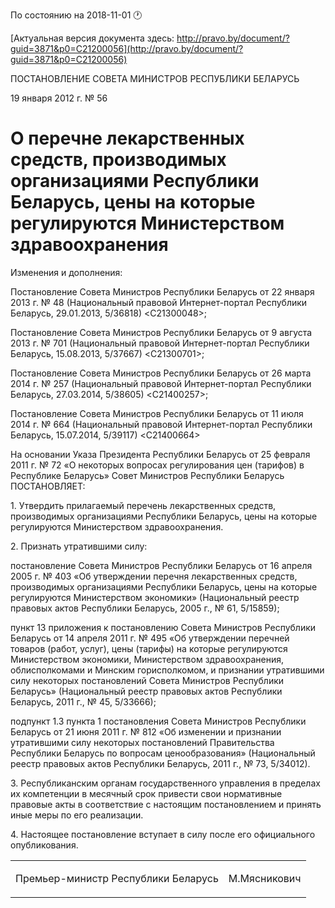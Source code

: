 По состоянию на 2018-11-01 &#x1F550;

[Актуальная версия документа здесь: http://pravo.by/document/?guid=3871&p0=C21200056](http://pravo.by/document/?guid=3871&p0=C21200056)

<p>ПОСТАНОВЛЕНИЕ СОВЕТА МИНИСТРОВ РЕСПУБЛИКИ БЕЛАРУСЬ</p>
<p>19 января 2012 г. № 56</p>
<h1>О перечне лекарственных средств, производимых организациями Республики Беларусь, цены на которые регулируются Министерством здравоохранения</h1>
<p>Изменения и дополнения:</p>
<p>Постановление Совета Министров Республики Беларусь от 22 января 2013 г. № 48 (Национальный правовой Интернет-портал Республики Беларусь, 29.01.2013, 5/36818) &lt;C21300048&gt;;</p>
<p>Постановление Совета Министров Республики Беларусь от 9 августа 2013 г. № 701 (Национальный правовой Интернет-портал Республики Беларусь, 15.08.2013, 5/37667) &lt;C21300701&gt;;</p>
<p>Постановление Совета Министров Республики Беларусь от 26 марта 2014 г. № 257 (Национальный правовой Интернет-портал Республики Беларусь, 27.03.2014, 5/38605) &lt;C21400257&gt;;</p>
<p>Постановление Совета Министров Республики Беларусь от 11 июля 2014 г. № 664 (Национальный правовой Интернет-портал Республики Беларусь, 15.07.2014, 5/39117) &lt;C21400664&gt;</p>
<p></p>
<p>На основании Указа Президента Республики Беларусь от 25 февраля 2011 г. № 72 «О некоторых вопросах регулирования цен (тарифов) в Республике Беларусь» Совет Министров Республики Беларусь ПОСТАНОВЛЯЕТ:</p>
<p>1. Утвердить прилагаемый перечень лекарственных средств, производимых организациями Республики Беларусь, цены на которые регулируются Министерством здравоохранения.</p>
<p>2. Признать утратившими силу:</p>
<p>постановление Совета Министров Республики Беларусь от 16 апреля 2005 г. № 403 «Об утверждении перечня лекарственных средств, производимых организациями Республики Беларусь, цены на которые регулируются Министерством экономики» (Национальный реестр правовых актов Республики Беларусь, 2005 г., № 61, 5/15859);</p>
<p>пункт 13 приложения к постановлению Совета Министров Республики Беларусь от 14 апреля 2011 г. № 495 «Об утверждении перечней товаров (работ, услуг), цены (тарифы) на которые регулируются Министерством экономики, Министерством здравоохранения, облисполкомами и Минским горисполкомом, и признании утратившими силу некоторых постановлений Совета Министров Республики Беларусь» (Национальный реестр правовых актов Республики Беларусь, 2011 г., № 45, 5/33666);</p>
<p>подпункт 1.3 пункта 1 постановления Совета Министров Республики Беларусь от 21 июня 2011 г. № 812 «Об изменении и признании утратившими силу некоторых постановлений Правительства Республики Беларусь по вопросам ценообразования» (Национальный реестр правовых актов Республики Беларусь, 2011 г., № 73, 5/34012).</p>
<p>3. Республиканским органам государственного управления в пределах их компетенции в месячный срок привести свои нормативные правовые акты в соответствие с настоящим постановлением и принять иные меры по его реализации.</p>
<p>4. Настоящее постановление вступает в силу после его официального опубликования.</p>
<p></p>
<table><tr>
<td><p>Премьер-министр Республики Беларусь</p></td>
<td><p>М.Мясникович</p></td>
</tr></table>
<p></p>